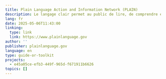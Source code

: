```yaml
---
title: Plain Language Action and Information Network (PLAIN)
description: Le langage clair permet au public de lire, de comprendre et d'utiliser plus facilement les communications gouvernementales.
lang: fr
date: 2025-05-06T11:43:00
linking:
  type: link
  link: https://www.plainlanguage.gov
author: ''
publisher: plainlanguage.gov
language: en
type: guide-or-toolkit
projects:
  - e45a05ce-efb3-449f-965d-f671911b6626
topics: []
---
```


